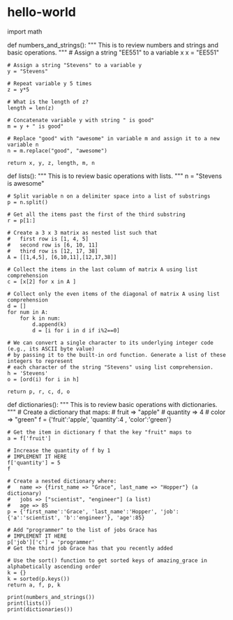 # hello-world
import math

def numbers_and_strings():
    """
    This is to review numbers and strings and basic operations.
    """
    # Assign a string "EE551" to a variable x
    x = "EE551"

    # Assign a string "Stevens" to a variable y
    y = "Stevens"

    # Repeat variable y 5 times
    z = y*5

    # What is the length of z?
    length = len(z)

    # Concatenate variable y with string " is good"
    m = y + " is good"

    # Replace "good" with "awesome" in variable m and assign it to a new variable n
    n = m.replace("good", "awesome")

    return x, y, z, length, m, n


def lists():
    """
    This is to review basic operations with lists.
    """
    n = "Stevens is awesome"

    # Split variable n on a delimiter space into a list of substrings
    p = n.split()

    # Get all the items past the first of the third substring
    r = p[1:]

    # Create a 3 x 3 matrix as nested list such that
    #   first row is [1, 4, 5]
    #   second row is [6, 10, 11]
    #   third row is [12, 17, 38]
    A = [[1,4,5], [6,10,11],[12,17,38]]

    # Collect the items in the last column of matrix A using list comprehension
    c = [x[2] for x in A ] 

    # Collect only the even items of the diagonal of matrix A using list comprehension
    d = []
    for num in A:
        for k in num:
            d.append(k)
            d = [i for i in d if i%2==0]
    
    # We can convert a single character to its underlying integer code (e.g., its ASCII byte value)
    # by passing it to the built-in ord function. Generate a list of these integers to represent
    # each character of the string "Stevens" using list comprehension.
    h = 'Stevens'
    o = [ord(i) for i in h]

    return p, r, c, d, o


def dictionaries():
    """
    This is to review basic operations with dictionaries.
    """
    # Create a dictionary that maps:
    #   fruit => "apple"
    #   quantity => 4
    #   color => "green"
    f = {'fruit':'apple', 'quantity':4 , 'color':'green'}

    # Get the item in dictionary f that the key "fruit" maps to
    a = f['fruit']
    
    # Increase the quantity of f by 1
    # IMPLEMENT IT HERE
    f['quantity'] = 5
    f

    # Create a nested dictionary where:
    #   name => {first_name => "Grace", last_name => "Hopper"} (a dictionary)
    #   jobs => ["scientist", "engineer"] (a list)
    #   age => 85
    p = {'first_name':'Grace', 'last_name':'Hopper', 'job':{'a':'scientist', 'b':'engineer'}, 'age':85}

    # Add "programmer" to the list of jobs Grace has
    # IMPLEMENT IT HERE
    p['job']['c'] = 'programmer'
    # Get the third job Grace has that you recently added

    # Use the sort() function to get sorted keys of amazing_grace in alphabetically ascending order
    k = {}
    k = sorted(p.keys())
    return a, f, p, k
    
    print(numbers_and_strings())
    print(lists())
    print(dictionaries())
